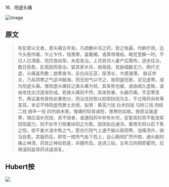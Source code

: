 16．阳虚头痛  

![image](https://mmbiz.qpic.cn/mmbiz_jpg/KnkQiaUcAGWt9ib8QwaYtnEicAtq03ibUibaFc44hxeUwS03o6ZPN6JLhPaRgQNhwliaYicGyN6cCKKWS2OKClbeFrmicg/0?wx_fmt=jpeg)  

## 原文  
> 有彭君以文者，患头痛五年矣。凡疏散补泻之药，尝之殆遍，均鲜疗效。迄今头隐作痛，乍止乍作，恒畏寒，喜戴帽，或厚带缠结，略觉宽解一时。不过人日清瘦，而饮食如常，未尝急治。上月其邻人妻产后蓐热，迓余往治，数日获愈。彭君因而恳治，留其家半月，病竟痊。其脉细数无力，两尺尤虚，头痛喜热敷；肢寒身冷，舌白润无苔，尿清长，大便溏薄。 脉证参合，乃系阴寒之气逆冲脑海，而无阳气以守之，故阴盛阳衰，证见虚寒，成为阳虚头痛。惟阳虚头痛较之眞头痛为轻，其来势也缓，或由病久虚致，或由攻伐太过逐渐形成。若眞头痛则不然，其来势暴，头脑尽痛，手足寒至节。两证虽有彼轻此重攸分，而治法则皆以抑阴扶阳为主，不过用药尚有等差耳。本证不特阳虚而脾土亦弱，拟用：黄芪六钱 白术四钱 乌附三钱 肉桂二钱 细辛一钱 四剂病未衰，惟痛时较昔减短，畏寒则如故。揆思证属虚寒，理应温补而效，其不效者，或通阳药中参有补剂，反掣其肘而不能发挥回阳威力，则不如专力侧重扶阳之为愈。因改拟白通汤，重用生附以启下焦之阳，倍干姜大温中焦之气，葱白引阳气上通于脑以驱阴寒，浊降清升，病当自愈。其服药后，即觉一缕热气由下而上，达心胸则扩然开朗，通头脑则痛止神清，药效之神验若是，非臆所及。连进三帖，五年沉疴顿即霍然。后用温阳益肾药进退调复。  

## Hubert按  

![](https://upload-images.jianshu.io/upload_images/9738519-0aabc1e8a65f3ac5.png?imageMogr2/auto-orient/strip%7CimageView2/2/w/1240)  